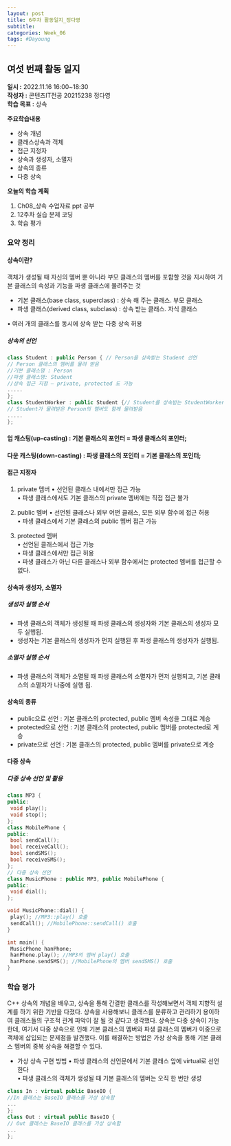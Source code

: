 ```yaml
---
layout: post
title: 6주차 활동일지_정다영
subtitle:
categories: Week_06
tags: #Dayoung
---
```

## 여섯 번째 활동 일지
**일시 :** 2022.11.16 16:00~18:30  
**작성자 :** 콘텐츠IT전공 20215238 정다영   
**학습 목표 :** 상속    

**주요학습내용**
- 상속 개념
- 클래스상속과 객체
- 접근 지정자
- 상속과 생성자, 소멸자
- 상속의 종류
- 다중 상속

**오늘의 학습 계획**
1. Ch08_상속 수업자료 ppt 공부
2. 12주차 실습 문제 코딩  
3. 학습 평가
### 요약 정리

#### 상속이란?
객체가 생성될 때 자신의 멤버 뿐 아니라 부모 클래스의 멤버를 포함할 것을 지시하여 기본 클래스의 속성과 기능을 파생 클래스에 물려주는 것     

 - 기본 클래스(base class, superclass) : 상속 해 주는 클래스. 부모 클래스    
 - 파생 클래스(derived class, subclass) : 상속 받는 클래스. 자식 클래스   

• 여러 개의 클래스를 동시에 상속 받는 다중 상속 허용   

##### 상속의 선언   

 ```c++
class Student : public Person { // Person을 상속받는 Student 선언
// Person 클래스의 멤버를 물려 받음
//기본 클래스명 : Person
//파생 클래스명: Student
//상속 접근 지정 – private, protected 도 가능
.....
};
class StudentWorker : public Student {// Student를 상속받는 StudentWorker 선언
// Student가 물려받은 Person의 멤버도 함께 물려받음
.....
};
  ```
  
#### 업 캐스팅(up-casting) : 기본 클래스의 포인터 = 파생 클래스의 포인터;     
#### 다운 캐스팅(down-casting) : 파생 클래스의 포인터 = 기본 클래스의 포인터;

#### 접근 지정자    
1. private 멤버
• 선언된 클래스 내에서만 접근 가능   
• 파생 클래스에서도 기본 클래스의 private 멤버에는 직접 접근 불가   

2. public 멤버
• 선언된 클래스나 외부 어떤 클래스, 모든 외부 함수에 접근 허용   
• 파생 클래스에서 기본 클래스의 public 멤버 접근 가능   

3. protected 멤버   
• 선언된 클래스에서 접근 가능   
• 파생 클래스에서만 접근 허용   
• 파생 클래스가 아닌 다른 클래스나 외부 함수에서는 protected 멤버를 접근할 수 없다.   



#### 상속과 생성자, 소멸자
##### 생성자 실행 순서
 - 파생 클래스의 객체가 생성될 때 파생 클래스의 생성자와 기본 클래스의 생성자 모두 실행됨.   
 - 생성자는 기본 클래스의 생성자가 먼저 실행된 후 파생 클래스의 생성자가 실행됨.   

##### 소멸자 실행 순서
 - 파생 클래스의 객체가 소멸될 때 파생 클래스의 소멸자가 먼저 실행되고, 기본 클래스의 소멸자가 나중에 실행 됨.   

#### 상속의 종류
 - public으로 선언 : 기본 클래스의 protected, public 멤버 속성을 그대로 계승   
 - protected으로 선언 : 기본 클래스의 protected, public 멤버를 protected로 계승   
 - private으로 선언 : 기본 클래스의 protected, public 멤버를 private으로 계승   

#### 다중 상속
##### 다중 상속 선언 및 활용
 ```c++
class MP3 {
public:
  void play();
  void stop();
};
class MobilePhone {
public:
  bool sendCall();
  bool receiveCall();
  bool sendSMS();
  bool receiveSMS();
};
// 다중 상속 선언
class MusicPhone : public MP3, public MobilePhone { 
public:
  void dial();
};

void MusicPhone::dial() {
  play(); //MP3::play() 호출
  sendCall(); //MobilePhone::sendCall() 호출
}

int main() {
  MusicPhone hanPhone;
  hanPhone.play(); //MP3의 멤버 play() 호출
  hanPhone.sendSMS(); //MobilePhone의 멤버 sendSMS() 호출
}
  ```

### 학습 평가
C++ 상속의 개념을 배우고, 상속을 통해 간결한 클래스를 작성해보면서 객체 지향적 설계를 하기 위한 기반을 다졌다.
상속을 사용해보니 클래스를 분류하고 관리하기 용이하여 클래스들의 구조적 관계 파악이 잘 될 것 같다고 생각했다.
상속은 다중 상속이 가능한데, 여기서 다중 상속으로 인해 기본 클래스의 멤버와 파생 클래스의 멤버가 이중으로 객체에 삽입되는 문제점을 발견했다.
이를 해결하는 방법은 가상 상속을 통해 기본 클래스 멤버의 중복 상속을 해결할 수 있다.

 - 가상 상속 구현 방법
• 파생 클래스의 선언문에서 기본 클래스 앞에 virtual로 선언한다   
• 파생 클래스의 객체가 생성될 때 기본 클래스의 멤버는 오직 한 번만 생성   
 ```c++
class In : virtual public BaseIO {
//In 클래스는 BaseIO 클래스를 가상 상속함
... 
};
class Out : virtual public BaseIO {
// Out 클래스는 BaseIO 클래스를 가상 상속함
... 
}; 
  ```
